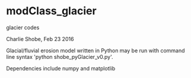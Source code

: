 # modClass_glacier
glacier codes

Charlie Shobe, Feb 23 2016

Glacial/fluvial erosion model written in Python
may be run with command line syntax 'python shobe_pyGlacier_v0.py'.

Dependencies include numpy and matplotlib
